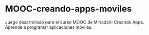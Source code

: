 # MOOC-creando-apps-moviles
Juego desarrollado para el curso MOOC de MiriadaX: Creando Apps. Aprende a programar aplicaciones móviles.
